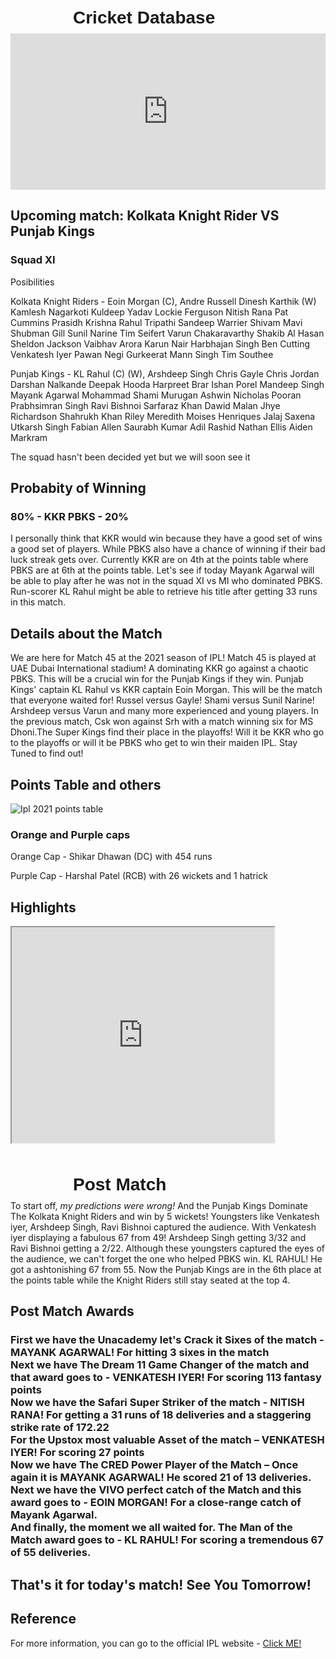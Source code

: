 <html>
<head>
<title> Cricket unofficial website </title>
<style>
h1 {
font-family: sans-serif;
position: relative;
left: 100px;
top: 10px; 
scrolling="no";
};
h2 { 
position: relative;
left: 250px;
};
 header {
  height: 100%;
      color: red;
      background: url("C:/Shri Hari B/Coding/IPL.jpg");
  }

</style>
</head>
<body>
<h1>Cricket Database</h1>
<iframe src="https://bwidget.crictimes.org/" style="width:100%;min-height: 250px;" frameborder="0" scrolling="yes"></iframe>
<h2>Upcoming match: Kolkata Knight Rider VS Punjab Kings</h2>
<h3> Squad XI </h3>
<p> Posibilities </p>
<p> Kolkata Knight Riders - Eoin Morgan (C), Andre Russell Dinesh Karthik (W) Kamlesh Nagarkoti Kuldeep Yadav Lockie Ferguson Nitish Rana Pat Cummins Prasidh Krishna Rahul Tripathi Sandeep Warrier Shivam Mavi Shubman Gill Sunil Narine Tim Seifert Varun Chakaravarthy Shakib Al Hasan Sheldon Jackson Vaibhav Arora Karun Nair Harbhajan Singh Ben Cutting Venkatesh Iyer Pawan Negi Gurkeerat Mann Singh Tim Southee </p>
<p> Punjab Kings - KL Rahul (C) (W), Arshdeep Singh Chris Gayle Chris Jordan Darshan Nalkande Deepak Hooda Harpreet Brar Ishan Porel Mandeep Singh Mayank Agarwal Mohammad Shami Murugan Ashwin Nicholas Pooran Prabhsimran Singh Ravi Bishnoi Sarfaraz Khan Dawid Malan Jhye Richardson Shahrukh Khan Riley Meredith Moises Henriques Jalaj Saxena Utkarsh Singh Fabian Allen Saurabh Kumar Adil Rashid Nathan Ellis Aiden Markram </p>
<p> The squad hasn't been decided yet but we will soon see it</p>
<h2>Probabity of Winning</h2>
<h3>80% - KKR
PBKS - 20%</h3>
<p>I personally think that KKR would win because they have a good set of wins a good set of players. While PBKS also have a chance of winning if their bad luck streak gets over. Currently KKR are on 4th at the points table where PBKS are at 6th at the points table. Let's see if today Mayank Agarwal will be able to play after he was not in the squad XI vs MI who dominated PBKS. Run-scorer KL Rahul might be able to retrieve his title after getting 33 runs in this match.
</p>
<h2> Details about the Match </h2>
<p> We are here for Match 45 at the 2021 season of IPL! Match 45 is played at UAE Dubai International stadium! A dominating KKR go against a chaotic PBKS. This will be a crucial win for the Punjab Kings if they win. Punjab Kings' captain KL Rahul vs KKR captain Eoin Morgan. This will be the match that everyone waited for! Russel versus Gayle! Shami versus Sunil Narine! Arshdeep versus Varun and many more experienced and young players.
In the previous match, Csk won against Srh with a match winning six for MS Dhoni.The Super Kings find their place in the playoffs! Will it be KKR who go to the playoffs or will it be PBKS who get to win their maiden IPL. Stay Tuned to find out!</p>
 <h2> Points Table and others </h2>
 <img src="C:/Shri Hari B/Coding/points table.jpg" alt="Ipl 2021 points table">
 <h3> Orange and Purple caps </h3>
 <p> Orange Cap - Shikar Dhawan (DC) with 454 runs</p>
 <p> Purple Cap - Harshal Patel (RCB) with 26 wickets and 1 hatrick</p>
 <h2> Highlights </h2>
 <iframe width="420" height="345" src="https://www.iplt20.com/video/242437/m44-srh-vs-csk-match-highlights?tagNames=indian-premier-league,highlights,indian-premier-league,highlights">
</iframe>
  <h1>Post Match</h1>
  <p>To start off, <em>my predictions were wrong!</em> And the Punjab Kings Dominate The Kolkata Knight Riders and win by 5 wickets! Youngsters like Venkatesh iyer, Arshdeep Singh, Ravi Bishnoi captured the audience. With Venkatesh iyer displaying a fabulous 67 from 49! Arshdeep Singh getting 3/32 and Ravi Bishnoi getting a 2/22. Although these youngsters captured the eyes of the audience, we can't forget the one who helped PBKS win. KL RAHUL! He got a ashtonishing 67 from 55. Now the Punjab Kings are in the 6th place at the points table while the Knight Riders still stay seated at the top 4.
  </p>
  <h2> Post Match Awards</h2>
  <h3> First we have the Unacademy let's Crack it Sixes of the match - MAYANK AGARWAL! For hitting 3 sixes in the match <br>
    Next we have The Dream 11 Game Changer of the match and that award goes to - VENKATESH IYER! For scoring 113 fantasy points<br>
    Now we have the Safari Super Striker of the match - NITISH RANA! For getting a 31 runs of 18 deliveries and a staggering strike rate of 172.22<br>
    For the Upstox most valuable Asset of the match – VENKATESH IYER! For scoring 27 points<br>
    Now we have The CRED Power Player of the Match – Once again it is MAYANK AGARWAL! He scored 21 of 13 deliveries.<br>
    Next we have the VIVO perfect catch of the Match and this award goes to - EOIN MORGAN! For a close-range catch of Mayank Agarwal.<br>
    And finally, the moment we all waited for. The Man of the Match award goes to - KL RAHUL! For scoring a tremendous 67 of 55 deliveries.</h3>
  <h2> That's it for today's match! See You Tomorrow!</h2>
<h2> Reference</h2>
For more information, you can go to the official IPL website - <a href="https://www.iplt20.com">Click ME! </a>
</body>
</html>
